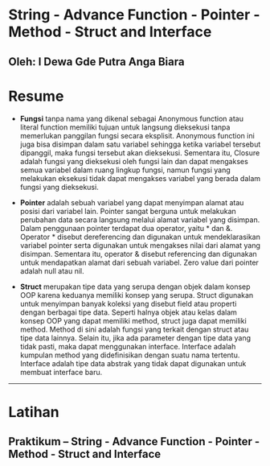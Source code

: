 # **String - Advance Function - Pointer - Method - Struct and Interface**
## Oleh: I Dewa Gde Putra Anga Biara

# Resume

* **Fungsi** tanpa nama yang dikenal sebagai Anonymous function atau literal function memiliki tujuan untuk langsung dieksekusi tanpa memerlukan panggilan fungsi secara eksplisit. Anonymous function ini juga bisa disimpan dalam satu variabel sehingga ketika variabel tersebut dipanggil, maka fungsi tersebut akan dieksekusi. Sementara itu, Closure adalah fungsi yang dieksekusi oleh fungsi lain dan dapat mengakses semua variabel dalam ruang lingkup fungsi, namun fungsi yang melakukan eksekusi tidak dapat mengakses variabel yang berada dalam fungsi yang dieksekusi.

* **Pointer** adalah sebuah variabel yang dapat menyimpan alamat atau posisi dari variabel lain. Pointer sangat berguna untuk melakukan perubahan data secara langsung melalui alamat variabel yang disimpan. Dalam penggunaan pointer terdapat dua operator, yaitu * dan &. Operator * disebut dereferencing dan digunakan untuk mendeklarasikan variabel pointer serta digunakan untuk mengakses nilai dari alamat yang disimpan. Sementara itu, operator & disebut referencing dan digunakan untuk mendapatkan alamat dari sebuah variabel. Zero value dari pointer adalah null atau nil.

* **Struct** merupakan tipe data yang serupa dengan objek dalam konsep OOP karena keduanya memiliki konsep yang serupa. Struct digunakan untuk menyimpan banyak koleksi yang disebut field atau properti dengan berbagai tipe data. Seperti halnya objek atau kelas dalam konsep OOP yang dapat memiliki method, struct juga dapat memiliki method. Method di sini adalah fungsi yang terkait dengan struct atau tipe data lainnya. Selain itu, jika ada parameter dengan tipe data yang tidak pasti, maka dapat menggunakan interface. Interface adalah kumpulan method yang didefinisikan dengan suatu nama tertentu. Interface adalah tipe data abstrak yang tidak dapat digunakan untuk membuat interface baru.

 ---

# Latihan

## Praktikum – String - Advance Function - Pointer - Method - Struct and Interface